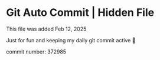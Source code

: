 # Git Auto Commit | Hidden File

This file was added Feb 12, 2025

Just for fun and keeping my daily git commit active 🤪

commit number: 372985
